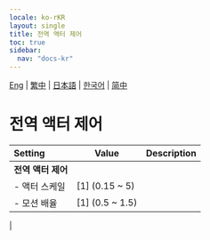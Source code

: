 ```yaml
---
locale: ko-rKR
layout: single
title: 전역 액터 제어
toc: true
sidebar:
  nav: "docs-kr"
---
```

[Eng](/dancexr/menu/2025.4/actors/global_actor_control) | [繁中](/tw/dancexr/menu/2025.4/actors/global_actor_control) | [日本語](/jp/dancexr/menu/2025.4/actors/global_actor_control) | [한국어](/kr/dancexr/menu/2025.4/actors/global_actor_control) | [简中](/zh/dancexr/menu/2025.4/actors/global_actor_control)

# 전역 액터 제어



| Setting | Value | Description |
| :--- | --- | :--- |
|**전역 액터 제어** | | 
|- 액터 스케일 | [1] (0.15 ~ 5) | 
|- 모션 배율 | [1] (0.5 ~ 1.5) | 
|
